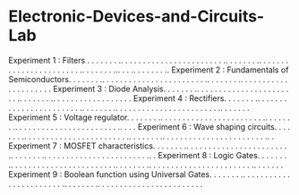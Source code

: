 # Electronic-Devices-and-Circuits-Lab
Experiment 1 : Filters . . . . . . . .. . . . . . . . . . . . . . . . . . . . . . . .. . . . . . . .. . . . . . . . . . . . . . . . . . . . . . . .. . . . . . . ... . . .. . . . . . . .. 
Experiment 2 : Fundamentals of Semiconductors. . . . . . . .. . . . . . . . . . . . . . . . . . . . . . . .. . . . . . . .. . . . . . . . . . . . . . . . . . . . . 
Experiment 3 : Diode Analysis. . . . . . . .. . . . . . . . . . . . . . . . . . . . . . . .. . . . . . . .. . . . . . . . . . . . . . . . . . 
Experiment 4 : Rectifiers. . . . . . . .. . . . . . . . . . . . . . . . . . . . . . . .. . . . . . . .. . . . . . . . . . . . . . . . . . . . . . . .. . . . . . . 
Experiment 5 : Voltage regulator. . . . . . . .. . . . . . . . . . . . . . . . . . . . . . . .. . . . . . . .. . . . . . . . . . . . . . . . . . . . . . . .. . . . 
Experiment 6 : Wave shaping circuits. . . . . . . .. . . . . . . . . . . . . . . . . . . . . . . .. . . . . . . .. . . . . . . . . . . . . . . . . . . . . . . .. . 
Experiment 7 : MOSFET characteristics. . . . . . . .. . . . . . . . . . . . . . . . . . . . . . . .. . . . . . . .. . . . . . . . . . . . . . . . . . . . . . . .. . 
Experiment 8 : Logic Gates. . . . . . . .. . . . . . . . . . . . . . . . . . . . . . . .. . . . . . . .. . . . . . . . . . . . . . . . . . . . . . . .. . . . . . . 
Experiment 9 : Boolean function using Universal Gates. . . . . . . .. . . . . . . . . . . . . . . . . . . . . . . .. . . . . . . .. . . . . . . . . . . . . . . . . . . . . . . .
